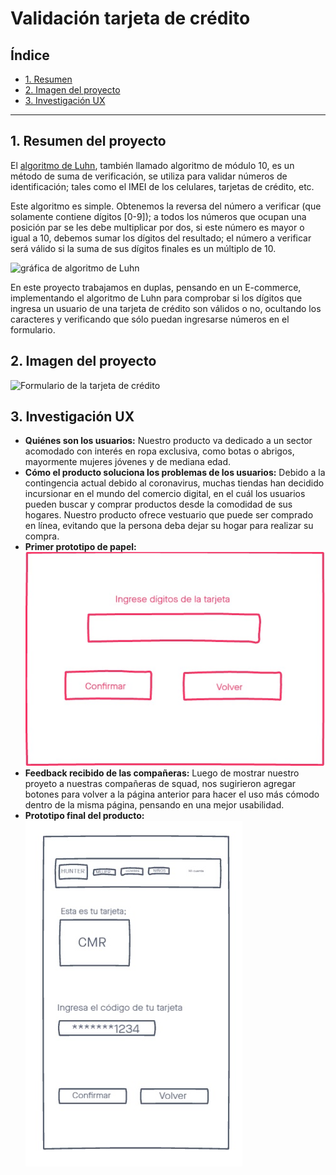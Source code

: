 # Validación tarjeta de crédito

## Índice

* [1. Resumen](#1-resumen)
* [2. Imagen del proyecto](#3-imagen-del-proyecto)
* [3. Investigación UX](#3-investigación-ux)


***

## 1. Resumen del proyecto

El [algoritmo de Luhn](https://es.wikipedia.org/wiki/Algoritmo_de_Luhn),
también llamado algoritmo de módulo 10, es un método de suma de verificación,
se utiliza para validar números de identificación; tales como el IMEI de los
celulares, tarjetas de crédito, etc.

Este algoritmo es simple. Obtenemos la reversa del número a verificar (que
solamente contiene dígitos [0-9]); a todos los números que ocupan una posición
par se les debe multiplicar por dos, si este número es mayor o igual a 10,
debemos sumar los dígitos del resultado; el número a verificar será válido si
la suma de sus dígitos finales es un múltiplo de 10.

![gráfica de algoritmo de Luhn](https://www.101computing.net/wp/wp-content/uploads/Luhn-Algorithm.png)

En este proyecto trabajamos en duplas, pensando en un E-commerce, implementando el algoritmo de Luhn
para comprobar si los dígitos que ingresa un usuario de una tarjeta de crédito son válidos o 
no, ocultando los caracteres y verificando que sólo puedan ingresarse números en el formulario. 

## 2. Imagen del proyecto
![Formulario de la tarjeta de crédito](/img/formularioTarjeta.png)

## 3. Investigación UX

* **Quiénes son los usuarios:** Nuestro producto va dedicado a un sector acomodado con interés en ropa 
exclusiva, como botas o abrigos, mayormente mujeres jóvenes y de mediana edad. 
* **Cómo el producto soluciona los problemas de los usuarios:** Debido a la contingencia actual debido al 
coronavirus, muchas tiendas han decidido incursionar en el mundo del comercio digital, en el cuál los usuarios
pueden buscar y comprar productos desde la comodidad de sus hogares. Nuestro producto ofrece vestuario que puede
ser comprado en línea, evitando que la persona deba dejar su hogar para realizar su compra.
* **Primer prototipo de papel:**
![Prototipo del formulario de la tarjeta de crédito](primerprototipo.jpg)
* **Feedback recibido de las compañeras:** Luego de mostrar nuestro proyeto a nuestras compañeras de squad, nos 
sugirieron agregar botones para volver a la página anterior para hacer el uso más cómodo dentro de la misma
página, pensando en una mejor usabilidad.
* **Prototipo final del producto:**
![Prototipo del formulario de la tarjeta de crédito](prototipo.jpg)

